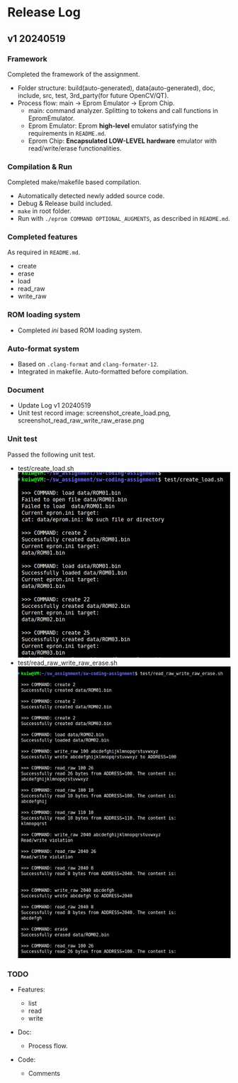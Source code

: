 # Release Log
## v1 20240519
### Framework 
Completed the framework of the assignment.  
* Folder structure: build(auto-generated), data(auto-generated), doc, include, src, test, 3rd_party(for future OpenCV/QT).
* Process flow: main -> Eprom Emulator -> Eprom Chip.
  * main: command analyzer. Splitting to tokens and call functions in EpromEmulator.
  * Eprom Emulator: Eprom **high-level** emulator satisfying the requirements in `README.md`.
  * Eprom Chip: **Encapsulated LOW-LEVEL hardware** emulator with read/write/erase functionalities.  

### Compilation & Run
Completed make/makefile based compilation.  
* Automatically detected newly added source code.
* Debug & Release build included.
* `make` in root folder.
* Run with `./eprom COMMAND OPTIONAL_AUGMENTS`, as described in `README.md`.

### Completed features
As required in `README.md`.
* create
* erase
* load
* read_raw
* write_raw

### ROM loading system
* Completed _ini_ based ROM loading system. 

### Auto-format system
* Based on `.clang-format` and `clang-formater-12`.  
* Integrated in makefile. Auto-formatted before compilation.

### Document
* Update Log v1 20240519
* Unit test record image: screenshot_create_load.png, screenshot_read_raw_write_raw_erase.png

### Unit test 
Passed the following unit test.
  * test/create_load.sh  
![Unit Test](screenshot_create_load.png)  
  * test/read_raw_write_raw_erase.sh  
![Unit Test](screenshot_read_raw_write_raw_erase.png)  

### TODO
* Features:  
  * list
  * read
  * write

* Doc:  
  * Process flow.

* Code:  
  * Comments




